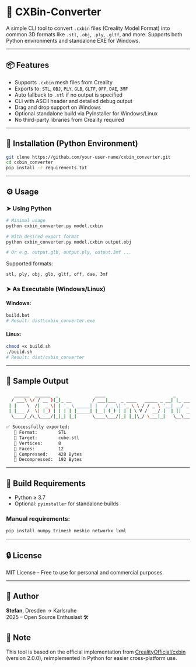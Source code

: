 # 🧊 CXBin-Converter

A simple CLI tool to convert `.cxbin` files (Creality Model Format) into common 3D formats like `.stl`, `.obj`, `.ply`, `.gltf`, and more. Supports both Python environments and standalone EXE for Windows.

---

## 📦 Features

- Supports `.cxbin` mesh files from Creality
- Exports to: `STL`, `OBJ`, `PLY`, `GLB`, `GLTF`, `OFF`, `DAE`, `3MF`
- Auto fallback to `.stl` if no output is specified
- CLI with ASCII header and detailed debug output
- Drag and drop support on Windows
- Optional standalone build via PyInstaller for Windows/Linux
- No third-party libraries from Creality required

---

## 🚀 Installation (Python Environment)

```bash
git clone https://github.com/your-user-name/cxbin_converter.git
cd cxbin_converter
pip install -r requirements.txt
```

---

## ⚙️ Usage

### ➤ Using Python

```bash
# Minimal usage
python cxbin_converter.py model.cxbin

# With desired export format
python cxbin_converter.py model.cxbin output.obj

# Or e.g. output.glb, output.ply, output.3mf ...
```

Supported formats:
```
stl, ply, obj, glb, gltf, off, dae, 3mf
```

### ➤ As Executable (Windows/Linux)

#### Windows:
```bash
build.bat
# Result: dist\cxbin_converter.exe
```

#### Linux:
```bash
chmod +x build.sh
./build.sh
# Result: dist/cxbin_converter
```

---

## 🧪 Sample Output

```bash
   ______  ______  _              ____                          _            
  / ___\ \/ / __ )(_)_ __        / ___|___  _ ____   _____ _ __| |_ ___ _ __ 
 | |    \  /|  _ \| | '_ \ _____| |   / _ \| '_ \ \ / / _ \ '__| __/ _ \ '__|
 | |___ /  \| |_) | | | | |_____| |__| (_) | | | \ V /  __/ |  | ||  __/ |   
  \____/_/\_\____/|_|_| |_|      \____\___/|_| |_|\_/ \___|_|   \__\___|_|   

✅ Successfully exported:
   🔸 Format:        STL
   🔸 Target:        cube.stl
   🔸 Vertices:      8
   🔸 Faces:         12
   🔸 Compressed:    428 Bytes
   🔸 Decompressed:  192 Bytes
```

---

## 🔧 Build Requirements

- Python ≥ 3.7
- Optional: `pyinstaller` for standalone builds

### Manual requirements:
```bash
pip install numpy trimesh meshio networkx lxml
```

---

## 🔒 License

MIT License – Free to use for personal and commercial purposes.

---

## 👤 Author

**Stefan**, Dresden → Karlsruhe  
2025 – Open Source Enthusiast 🛠️

## 🧠 Note

This tool is based on the official implementation from [CrealityOfficial/cxbin](https://github.com/CrealityOfficial/cxbin/tree/version-2.0.0) (version 2.0.0), reimplemented in Python for easier cross-platform use.


